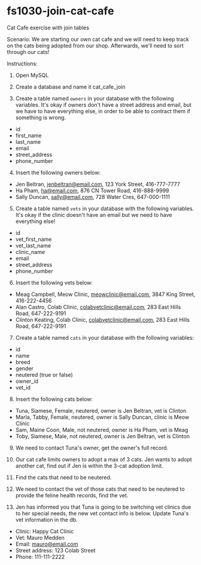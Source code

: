 # fs1030-join-cat-cafe
Cat Cafe exercise with join tables


Scenario: We are starting our own cat cafe and we will need to keep track on the cats being adopted from our shop. Afterwards, we'll need to sort through our cats!

Instructions:

1. Open MySQL

2. Create a database and name it cat_cafe_join

3. Create a table named `owners` in your database with the following variables. It's okay if owners don't have a street address and email, but we have to have everything else, in order to be able to contract them if something is wrong.

- id
- first_name
- last_name
- email
- street_address
- phone_number

4.  Insert the following owners below: 

- Jen Beltran, jenbeltran@email.com, 123 York Street, 416-777-7777
- Ha Pham, ha@email.com, 876 CN Tower Road, 416-888-9999
- Sally Duncan, sally@email.com, 728 Water Cres, 647-000-1111


5. Create a table named `vets` in your database with the following variables. It's okay if the clinic doesn't have an email but we need to have everything else!

- id
- vet_first_name
- vet_last_name
- clinic_name
- email
- street_address
- phone_number

6.  Insert the following vets below: <br />

- Meag Campbell, Meow Clinic, meowclinic@email.com, 3847 King Street, 416-222-4456
- Alan Castro, Colab Clinic, colabvetclinic@email.com, 283 East Hills Road, 647-222-9191
- Clinton Keating, Colab Clinic, colabvetclinic@email.com, 283 East Hills Road, 647-222-9191


7. Create a table named `cats` in your database with the following variables:

- id
- name
- breed
- gender
- neutered (true or false)
- owner_id
- vet_id

8.  Insert the following cats below: <br />

- Tuna, Siamese, Female, neutered, owner is Jen Beltran, vet is Clinton
- Marla, Tabby, Female, neutered, owner is Sally Duncan, clinic is Meow Clinic
- Sam, Maine Coon, Male, not neutered, owner is Ha Pham, vet is Meag
- Toby, Siamese, Male, not neutered, owner is Jen Beltran, vet is Clinton




9.  We need to contact Tuna's owner, get the owner's full record.

10. Our cat cafe limits owners to adopt a max of 3 cats. Jen wants to adopt another cat, find out if Jen is within the 3-cat adoption limit.

11.  Find the cats that need to be neutered.

12.  We need to contact the vet of those cats that need to be neutered to provide the feline health records, find the vet.

13. Jen has informed you that Tuna is going to be switching vet clinics due to her special needs, the new vet contact info is below. Update Tuna's vet information in the db.

  - Clinic: Happy Cat Clinic
  - Vet: Mauro Medden
  - Email: mauro@email.com
  - Street address: 123 Colab Street
  - Phone: 111-111-2222

